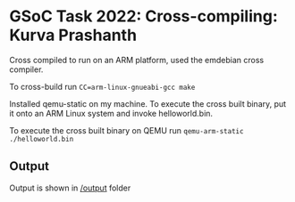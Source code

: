  # GSoC Task 2022: Cross-compiling: Kurva Prashanth

Cross compiled to run on an ARM platform, used the emdebian cross compiler.

To cross-build run
`CC=arm-linux-gnueabi-gcc make`

Installed qemu-static on my machine. To execute the cross built binary, put it onto an ARM Linux system and invoke
helloworld.bin.

To execute the cross built binary on QEMU run
`qemu-arm-static ./helloworld.bin`

## Output
Output is shown in [/output](https://github.com/krvprashanth/gsoc-application/blob/master/Output/prashanth.png) folder



